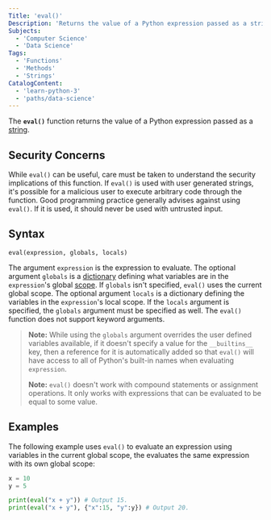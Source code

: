 ```yaml
---
Title: 'eval()'
Description: 'Returns the value of a Python expression passed as a string.'
Subjects:
  - 'Computer Science'
  - 'Data Science'
Tags:
  - 'Functions'
  - 'Methods'
  - 'Strings'
CatalogContent:
  - 'learn-python-3'
  - 'paths/data-science'
---
```


The **`eval()`** function returns the value of a Python expression passed as a [string](https://www.codecademy.com/resources/docs/python/strings).

## Security Concerns

While `eval()` can be useful, care must be taken to understand the security implications of this function. If `eval()` is used with user generated strings, it's possible for a malicious user to execute arbitrary code through the function. Good programming practice generally advises against using `eval()`. If it is used, it should never be used with untrusted input.

## Syntax

```pseudo
eval(expression, globals, locals)
```

The argument `expression` is the expression to evaluate. The optional argument `globals` is a [dictionary](https://www.codecademy.com/resources/docs/python/dictionaries) defining what variables are in the `expression`'s global [scope](https://www.codecademy.com/resources/docs/python/scope). If `globals` isn't specified, `eval()` uses the current global scope. The optional argument `locals` is a dictionary defining the variables in the `expression`'s local scope. If the `locals` argument is specified, the `globals` argument must be specified as well. The `eval()` function does not support keyword arguments.

> **Note:** While using the `globals` argument overrides the user defined variables available, if it doesn't specify a value for the `__builtins__` key, then a reference for it is automatically added so that `eval()` will have access to all of Python's built-in names when evaluating `expression`.
>
> **Note:** `eval()` doesn't work with compound statements or assignment operations. It only works with expressions that can be evaluated to be equal to some value.

## Examples

The following example uses `eval()` to evaluate an expression using variables in the current global scope, the evaluates the same expression with its own global scope:

```py
x = 10
y = 5

print(eval("x + y")) # Output 15.
print(eval("x + y"), {"x":15, "y":y}) # Output 20.
```
